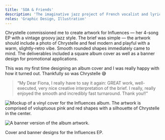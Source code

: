 ```yaml
---
title: 'SOA & Friends'
description: 'The imaginative jazz project of French vocalist and lyricist Chrystelle Maechler.'
roles: 'Graphic Design, Illustration'
---
```


Chrystelle commissioned me to create artwork for Influences — her 4-song EP with a vintage groovy jazz style. The brief was simple — the artwork should include a photo of Chrystelle and feel modern and playful with a warm, slightly-retro vibe. Smooth rounded shapes immediately came to mind. The deliverables included a square album cover as well as a banner design for promotional applications.

This was my first time designing an album cover and I was really happy with how it turned out. Thankfully so was Chrystelle 😅

<blockquote>“My Dear Fiona, I really have to say it again: GREAT work, well-executed, very nice creative interpretation of the brief. I really, really enjoyed the smooth and incredibly fast turnaround. Thank you!!”
</blockquote>

![Mockup of a vinyl cover for the Influences album. The artwork is comprised of voluptuous pink and red shapes with a silhouette of Chrystelle in the center.](/images/soa/SOA-Cover-Final-Mockup.jpg)

![A banner version of the album artwork.](/images/soa/SOA-Cover-Banner-Final-LG.jpg)

<p class="caption">Cover and banner designs for the Influences EP.</p>
